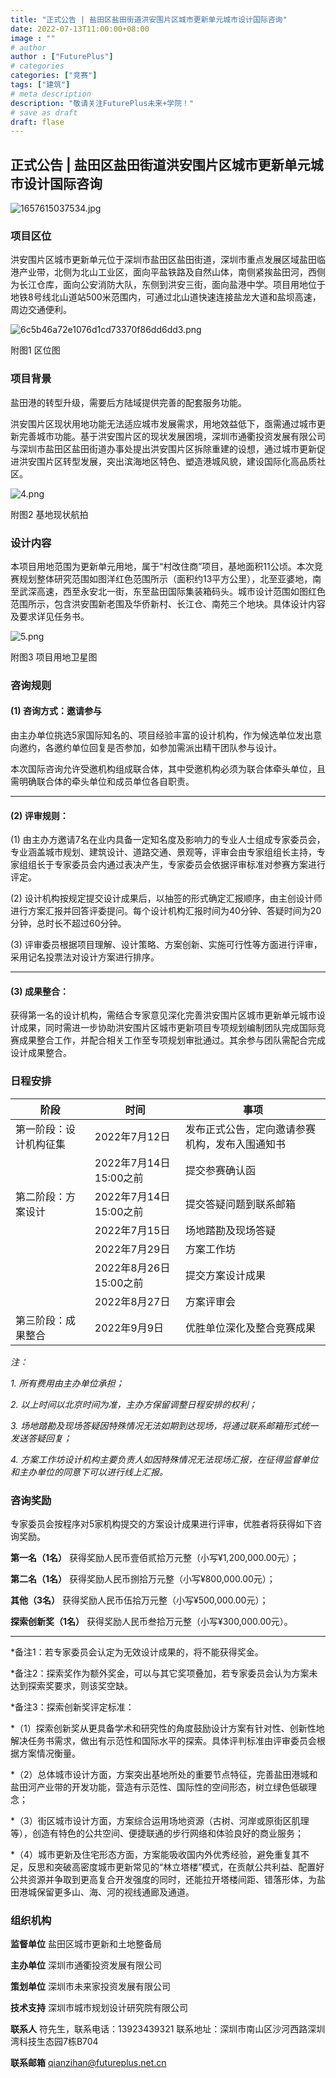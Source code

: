 ```yaml
---
title: "正式公告 | 盐田区盐田街道洪安围片区城市更新单元城市设计国际咨询"
date: 2022-07-13T11:00:00+08:00
image : ""
# author
author : ["FuturePlus"]
# categories
categories: ["竞赛"]
tags: ["建筑"]
# meta description
description: "敬请关注FuturePlus未来+学院！"
# save as draft
draft: flase
---
```


## 正式公告 | 盐田区盐田街道洪安围片区城市更新单元城市设计国际咨询

![1657615037534.jpg](https://s2.loli.net/2022/07/13/IgHNGLVSUyo4EWj.png)



### 项目区位

洪安围片区城市更新单元位于深圳市盐田区盐田街道，深圳市重点发展区域盐田临港产业带，北侧为北山工业区，面向平盐铁路及自然山体，南侧紧挨盐田河，西侧为长江仓库，面向公安消防大队，东侧到洪安三街，面向盐港中学。项目用地位于地铁8号线北山道站500米范围内，可通过北山道快速连接盐龙大道和盐坝高速，周边交通便利。

![6c5b46a72e1076d1cd73370f86dd6dd3.png](https://s2.loli.net/2022/07/13/gPyqlGWvhCR8FB9.png)

附图1 区位图

 



### 项目背景

盐田港的转型升级，需要后方陆域提供完善的配套服务功能。

洪安围片区现状用地功能无法适应城市发展需求，用地效益低下，亟需通过城市更新完善城市功能。基于洪安围片区的现状发展困境，深圳市通衢投资发展有限公司与深圳市盐田区盐田街道办事处提出洪安围片区拆除重建的设想，通过城市更新促进洪安围片区转型发展，突出滨海地区特色、塑造港城风貌，建设国际化高品质社区。

![4.png](https://s2.loli.net/2022/07/13/bVOzfi2MgTlDseA.png)

附图2 基地现状航拍

 



### 设计内容

本项目用地范围为更新单元用地，属于“村改住商”项目，基地面积11公顷。本次竞赛规划整体研究范围如图洋红色范围所示（面积约13平方公里），北至亚婆地，南至武深高速，西至永安北一街，东至盐田国际集装箱码头。城市设计范围如图红色范围所示，包含洪安围新老围及华侨新村、长江仓、南苑三个地块。具体设计内容及要求详见任务书。

![5.png](https://s2.loli.net/2022/07/13/oiuB4rRawXApZKG.png)

附图3 项目用地卫星图

 



### 咨询规则

#### (1) 咨询方式：邀请参与

由主办单位挑选5家国际知名的、项目经验丰富的设计机构，作为候选单位发出意向邀约，各邀约单位回复是否参加，如参加需派出精干团队参与设计。

本次国际咨询允许受邀机构组成联合体，其中受邀机构必须为联合体牵头单位，且需明确联合体的牵头单位和成员单位各自职责。

---

#### (2) 评审规则：

(1) 由主办方邀请7名在业内具备一定知名度及影响力的专业人士组成专家委员会，专业涵盖城市规划、建筑设计、道路交通、景观等，评审会由专家组组长主持，专家组组长于专家委员会内通过表决产生，专家委员会依据评审标准对参赛方案进行评定。

(2) 设计机构按规定提交设计成果后，以抽签的形式确定汇报顺序，由主创设计师进行方案汇报并回答评委提问。每个设计机构汇报时间为40分钟、答疑时间为20分钟，总时长不超过60分钟。 

(3) 评审委员根据项目理解、设计策略、方案创新、实施可行性等方面进行评审，采用记名投票法对设计方案进行排序。

---

#### (3) 成果整合：

获得第一名的设计机构，需结合专家意见深化完善洪安围片区城市更新单元城市设计成果，同时需进一步协助洪安围片区城市更新项目专项规划编制团队完成国际竞赛成果整合工作，并配合相关工作至专项规划审批通过。其余参与团队需配合完成设计成果整合。

 

 

### 日程安排

| 阶段         | 时间         | 事项                                 |
| ---------------------- | ---------------------- | ---------------------------------------------- |
| 第一阶段：设计机构征集 | 2022年7月12日          | 发布正式公告，定向邀请参赛机构，发布入围通知书 |
|                        | 2022年7月14日15:00之前 | 提交参赛确认函                                 |
| 第二阶段：方案设计     | 2022年7月14日15:00之前 | 提交答疑问题到联系邮箱                         |
|                        | 2022年7月15日          | 场地踏勘及现场答疑                             |
|                        | 2022年7月29日          | 方案工作坊                                     |
|                        | 2022年8月26日15:00之前 | 提交方案设计成果                               |
|                        | 2022年8月27日          | 方案评审会                                     |
| 第三阶段：成果整合     | 2022年9月9日           | 优胜单位深化及整合竞赛成果                     |

*注：*

*1. 所有费用由主办单位承担；*

*2. 以上时间以北京时间为准，主办方保留调整日程安排的权利；*

*3. 场地踏勘及现场答疑因特殊情况无法如期到达现场，将通过联系邮箱形式统一发送答疑回复；*

*4. 方案工作坊设计机构主要负责人如因特殊情况无法现场汇报，在征得监督单位和主办单位的同意下可以进行线上汇报。*

 

 

### 咨询奖励

专家委员会按程序对5家机构提交的方案设计成果进行评审，优胜者将获得如下咨询奖励。

**第一名（1名）**
获得奖励人民币壹佰贰拾万元整（小写¥1,200,000.00元）；

**第二名（1名）**
获得奖励人民币捌拾万元整（小写¥800,000.00元）；

**其他（3名）**
获得奖励人民币伍拾万元整（小写¥500,000.00元）；

**探索创新奖（1名）**
获得奖励人民币叁拾万元整（小写¥300,000.00元）。

---

*备注1：若专家委员会认定为无效设计成果的，将不能获得奖金。

*备注2：探索奖作为额外奖金，可以与其它奖项叠加，若专家委员会认为方案未达到探索奖要求，则该奖空缺。

*备注3：探索创新奖评定标准：

*（1）探索创新奖从更具备学术和研究性的角度鼓励设计方案有针对性、创新性地解决任务书需求，做出有示范性和国际水平的探索。具体评判标准由评审委员会根据方案情况衡量。

*（2）总体城市设计方面，方案突出基地所处的重要节点特征，完善盐田港城和盐田河产业带的开发功能，营造有示范性、国际性的空间形态，树立绿色低碳理念；

*（3）街区城市设计方面，方案综合运用场地资源（古树、河岸或原街区肌理等），创造有特色的公共空间、便捷联通的步行网络和体验良好的商业服务；

*（4）城市更新及住宅形态方面，方案能吸收国内外优秀经验，避免重复其不足，反思和突破高密度城市更新常见的“林立塔楼”模式，在贡献公共利益、配置好公共资源并争取到更高复合开发强度的同时，还能拉开塔楼间距、错落形体，为盐田港城保留更多山、海、河的视线通廊及通道。

 

### 组织机构

**监督单位**
盐田区城市更新和土地整备局 

**主办单位**
深圳市通衢投资发展有限公司

**策划单位**
深圳市未来家投资发展有限公司

**技术支持**
深圳市城市规划设计研究院有限公司

**联系人**
符先生，联系电话：13923439321
联系地址：深圳市南山区沙河西路深圳湾科技生态园7栋B704

**联系邮箱**
[qianzihan@futureplus.net.cn](mailto:qianzihan@futureplus.net.cn)